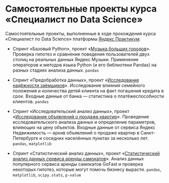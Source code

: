 # Самостоятельные проекты курса «Специалист по Data Science»

Самостоятельные проекты, выполненные в ходе прохождения курса «Специалист по Data Science» платформы [Яндекс Практикум](https://practicum.yandex.ru/):

- Спринт «Базовый Python», проект «[Музыка больших городов](./projects/03_basic_python/notebook.ipynb)».
  Проверка гипотез и сравнение поведения пользователей двух столиц на реальных данных Яндекс Музыки. Применение операторов и методов языка Python (и его библиотеки Pandas) на разных стадиях анализа данных.
  `pandas`

- Спринт «Предобработка данных», проект «[Исследование надёжности заёмщиков](./projects/04_data_preprocessing/notebook.ipynb)». 
  Исследование влияния семейного положения и количества детей клиента на факт погашения кредита в срок. Входные данные от банка — статистика о платёжеспособности клиентов.
  `pandas`

- Спринт «Исследовательский анализ данных», проект «[Исследование объявлений о продаже квартир](./projects/05_exploratory_data_analysis/notebook.ipynb)».
  Проведение исследовательского анализа данных и определение параметров, влияющих на цену объектов. Входные данные от сервиса Яндекс Недвижимость — архив объявлений о продаже квартир в Санкт-Петербурге и соседних населённых пунктах за несколько лет.
  `pandas`, `matplotlib`

- Спринт «Статистический анализ данных», проект «[Статистический анализ данных сервиса аренды самокатов](./projects/06_statistical_data_analysis/notebook.ipynb)».
  Анализ данных популярного сервиса аренды самокатов GoFast и проверка некоторых гипотез, которые могут помочь бизнесу вырасти.
  `pandas`, `matplotlib`, `scipy.stats`, `p-value`
